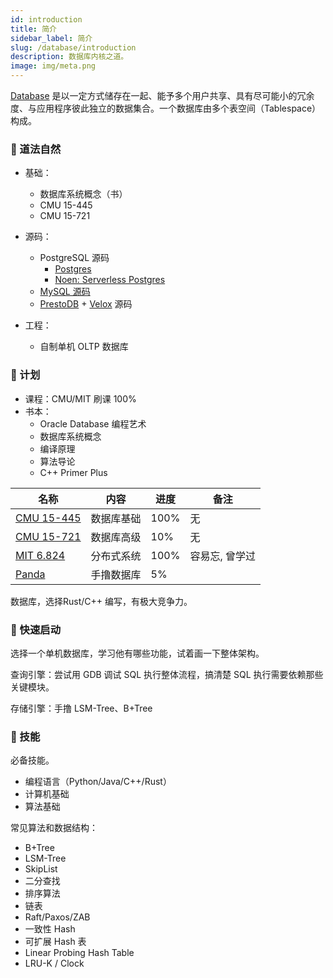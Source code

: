 ```yaml
---
id: introduction
title: 简介
sidebar_label: 简介
slug: /database/introduction
description: 数据库内核之道。
image: img/meta.png
---
```


[Database](https://zh.wikipedia.org/wiki/%E6%95%B0%E6%8D%AE%E5%BA%93) 是以一定方式储存在一起、能予多个用户共享、具有尽可能小的冗余度、与应用程序彼此独立的数据集合。一个数据库由多个表空间（Tablespace）构成。

### 🔑 道法自然

- 基础：
	+ 数据库系统概念（书）
	+ CMU 15-445 
	+ CMU 15-721 
	
- 源码：
	+ PostgreSQL 源码
		* [Postgres](https://github.com/postgres/postgres)
		* [Noen: Serverless Postgres](https://github.com/neondatabase/neon)
	+ [MySQL 源码](https://github.com/mysql/mysql-server)
	+ [PrestoDB](https://github.com/prestodb/presto) + [Velox](https://github.com/facebookincubator/velox) 源码
	
- 工程：
	+ 自制单机 OLTP 数据库

### 📅 计划

- 课程：CMU/MIT  刷课  100%
- 书本：
	+ Oracle Database 编程艺术
	+ 数据库系统概念
	+ 编译原理
	+ 算法导论
	+ C++ Primer Plus

| 		名称 	   |       内容              |           进度  			| 			备注			   | 
| ---------------- | ----------------------- | ------------------------ | -------------------------|
| [CMU 15-445](https://15445.courses.cs.cmu.edu/fall2022/) | 数据库基础              | 100%                      | 无                 		|
| [CMU 15-721](https://15721.courses.cs.cmu.edu/spring2023/) | 数据库高级              | 10%                       | 无                   	|
| [MIT 6.824](http://nil.csail.mit.edu/6.824/2022/)  | 分布式系统              | 100%                      | 容易忘, 曾学过            |
| [Panda](https://github.com/hebudb/panda)      | 手撸数据库              |  5%                       |                          |

数据库，选择Rust/C++ 编写，有极大竞争力。


### 🚀 快速启动

选择一个单机数据库，学习他有哪些功能，试着画一下整体架构。

查询引擎：尝试用 GDB 调试 SQL 执行整体流程，搞清楚 SQL 执行需要依赖那些关键模块。

存储引擎：手撸 LSM-Tree、B+Tree

### 📁 技能

必备技能。

- 编程语言（Python/Java/C++/Rust）
- 计算机基础
- 算法基础

常见算法和数据结构：

- B+Tree
- LSM-Tree
- SkipList
- 二分查找
- 排序算法
- 链表
- Raft/Paxos/ZAB
- 一致性 Hash
- 可扩展 Hash 表
- Linear Probing Hash Table
- LRU-K / Clock
